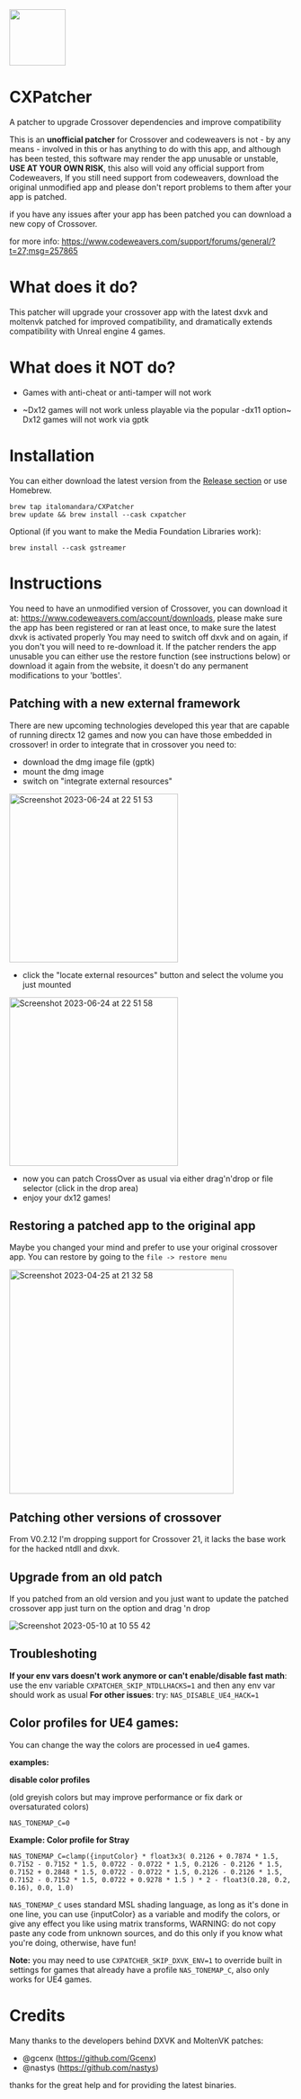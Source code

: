 <img src="https://github.com/italomandara/CXPatcher/raw/main/pacher%20icon.png" width="100" height="100" />

# CXPatcher
A patcher to upgrade Crossover dependencies and improve compatibility

This is an **unofficial patcher** for Crossover and codeweavers is not - by any means - involved in this or has anything to do with this app, and although has been tested, this software may render the app unusable or unstable, **USE AT YOUR OWN RISK**, this also will void any official support from Codeweavers, If you still need support from codeweavers, download the original unmodified app and please don't report problems to them after your app is patched.

if you have any issues after your app has been patched you can download a new copy of Crossover.

for more info: https://www.codeweavers.com/support/forums/general/?t=27;msg=257865

# What does it do?
This patcher will upgrade your crossover app with the latest dxvk and moltenvk patched for improved compatibility, and dramatically extends compatibility with Unreal engine 4 games.

# What does it NOT do?
- Games with anti-cheat or anti-tamper will not work

- ~Dx12 games will not work unless playable via the popular -dx11 option~
Dx12 games will not work via gptk

# Installation
You can either download the latest version from the [Release section](https://github.com/italomandara/CXPatcher/releases) or use Homebrew.

```
brew tap italomandara/CXPatcher
brew update && brew install --cask cxpatcher
```
Optional (if you want to make the Media Foundation Libraries work):

```
brew install --cask gstreamer
```

# Instructions
You need to have an unmodified version of Crossover, you can download it at: https://www.codeweavers.com/account/downloads, please make sure the app has been registered or ran at least once, to make sure the latest dxvk is activated properly You may need to switch off dxvk and on again, if you don't you will need to re-download it. If the patcher renders the app unusable you can either use the restore function (see instructions below) or download it again from the website, it doesn't do any permanent modifications to your 'bottles'.

## Patching with a new external framework
There are new upcoming technologies developed this year that are capable of running directx 12 games and now you can have those embedded in crossover!
in order to integrate that in crossover you need to:
- download the dmg image file (gptk)
- mount the dmg image
- switch on "integrate external resources"
<img width="300" alt="Screenshot 2023-06-24 at 22 51 53" src="https://github.com/italomandara/CXPatcher/assets/12135454/12b5413e-5f50-468c-8c82-28e8e237f408">

- click the "locate external resources" button and select the volume you just mounted
<img width="300" alt="Screenshot 2023-06-24 at 22 51 58" src="https://github.com/italomandara/CXPatcher/assets/12135454/8b5a0f55-8058-467d-a143-475e1abab0f7">

- now you can patch CrossOver as usual via either drag'n'drop or file selector (click in the drop area)
- enjoy your dx12 games!

## Restoring a patched app to the original app
Maybe you changed your mind and prefer to use your original crossover app.
You can restore by going to the `file -> restore menu`

<img width="399" alt="Screenshot 2023-04-25 at 21 32 58" src="https://user-images.githubusercontent.com/12135454/234406600-f7a903fe-c34f-4d11-8154-476028870053.png">

## Patching other versions of crossover
From V0.2.12 I'm dropping support for Crossover 21, it lacks the base work for the hacked ntdll and dxvk.

## Upgrade from an old patch
If you patched from an old version and you just want to update the patched crossover app just turn on the option and drag 'n drop

![Screenshot 2023-05-10 at 10 55 42](https://github.com/italomandara/CXPatcher/assets/12135454/5bb3c410-0a02-42d0-9024-eb3dfde5ed96)


## Troubleshoting

**If your env vars doesn't work anymore or can't enable/disable fast math**: use the env variable `CXPATCHER_SKIP_NTDLLHACKS=1` and then any env var should work as usual
**For other issues**:
try: `NAS_DISABLE_UE4_HACK=1`

## Color profiles for UE4 games:
You can change the way the colors are processed in ue4 games.

**examples:**

**disable color profiles**

(old greyish colors but may improve performance or fix dark or oversaturated colors)

`NAS_TONEMAP_C=0`

**Example: Color profile for Stray**

`NAS_TONEMAP_C=clamp({inputColor} * float3x3( 0.2126 + 0.7874 * 1.5, 0.7152 - 0.7152 * 1.5, 0.0722 - 0.0722 * 1.5, 0.2126 - 0.2126 * 1.5, 0.7152 + 0.2848 * 1.5, 0.0722 - 0.0722 * 1.5, 0.2126 - 0.2126 * 1.5, 0.7152 - 0.7152 * 1.5, 0.0722 + 0.9278 * 1.5 ) * 2 - float3(0.28, 0.2, 0.16), 0.0, 1.0)`

`NAS_TONEMAP_C` uses standard MSL shading language, as long as it's done in one line, you can use {inputColor} as a variable and modify the colors, or give any effect you like using matrix transforms, WARNING: do not copy paste any code from unknown sources, and do this only if you know what you're doing, otherwise, have fun!

**Note:** you may need to use `CXPATCHER_SKIP_DXVK_ENV=1` to override built in settings for games that already have a profile `NAS_TONEMAP_C`, also only works for UE4 games.

# Credits
Many thanks to the developers behind DXVK and MoltenVK patches:
- @gcenx (https://github.com/Gcenx)
- @nastys (https://github.com/nastys)

thanks for the great help and for providing the latest binaries.
